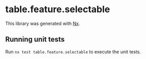 # table.feature.selectable

This library was generated with [Nx](https://nx.dev).

## Running unit tests

Run `nx test table.feature.selectable` to execute the unit tests.
